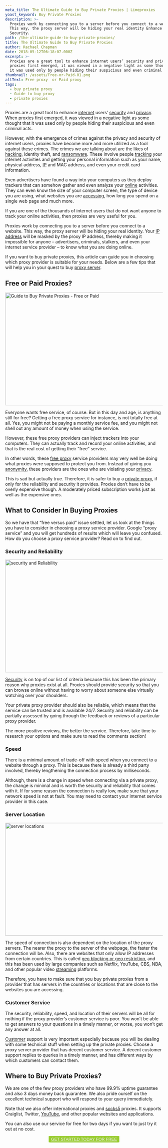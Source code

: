 ```yaml
---
meta_title: The Ultimate Guide to Buy Private Proxies | Limeproxies
yoast_keyword: Buy Private Proxies
description: >-
  Proxies work by connecting you to a server before you connect to a website.
  This way, the proxy server will be hiding your real identity Enhance Internet
  Security. 
path: /the-ultimate-guide-to-buy-private-proxies/
title: The Ultimate Guide to Buy Private Proxies
author: Rachael Chapman
date: 2018-05-12T06:18:07.000Z
excerpt: >-
  Proxies are a great tool to enhance internet users’ security and privacy. When
  proxies first emerged, it was viewed in a negative light as some thought that
  it was used only by people hiding their suspicious and even criminal acts.
thumbnail: /assets/Free-or-Paid-01.png
altText: Free proxy  or Paid proxy
tags:
  - buy private proxy
  - Guide to buy proxy
  - private proxies
---
```

<span style="font-weight: 400;">Proxies are a great tool to enhance <a href="/blog/internet-things-technology-future/" target="_blank" rel="noopener noreferrer">internet</a> users’ <a href="/blog/plugins-can-interfere-online-security/" target="_blank" rel="noopener noreferrer">security</a> and <a href="/blog/how-to-maintain-phone-privacy-get-started/" target="_blank" rel="noopener noreferrer">privacy</a>. When proxies first emerged, it was viewed in a negative light as some thought that it was used only by people hiding their suspicious and even criminal acts.</span>

<span style="font-weight: 400;">However, with the emergence of crimes against the privacy and security of internet users, proxies have become more and more utilized as a tool against these crimes. The crimes we are talking about are the likes of <a href="/blog/end-user-devices-get-hacked-8-easy-ways/" target="_blank" rel="noopener noreferrer">hacking</a>, identity theft, and <a href="/blog/web-remains-primary-ransomware-vector/" target="_blank" rel="noopener noreferrer">ransomware</a>. These involve people <a href="https://goo.gl/73p9Ts" target="_blank" rel="noopener noreferrer">tracking</a> your internet activities and getting your personal information such as your name, physical address, <a href="/blog/rotate-ip-address/" target="_blank" rel="noopener noreferrer">IP</a> and MAC address, and even your credit card information.</span>

<span style="font-weight: 400;">Even advertisers have found a way into your computers as they deploy trackers that can somehow gather and even analyze your <a href="/blog/can-protect-online-life-travelling/" target="_blank" rel="noopener noreferrer">online</a> activities. They can even know the size of your computer screen, the type of device you are using, what websites you are <a href="/blog/access-blocked-websites/" target="_blank" rel="noopener noreferrer">accessing</a>, how long you spend on a single web page and much more.</span>

<span style="font-weight: 400;">If you are one of the thousands of internet users that do not want anyone to track your online activities, then proxies are very useful for you.</span>

<span style="font-weight: 400;">Proxies work by connecting you to a server before you connect to a website. This way, the proxy server will be hiding your real identity. Your <a href="/blog/how-to-hide-my-public-ip-address/" target="_blank" rel="noopener noreferrer">IP address</a> will be masked by the proxy IP address, thereby making it impossible for anyone – advertisers, criminals, stalkers, and even your internet service provider – to know what you are doing online.</span>

<span style="font-weight: 400;">If you want to buy private proxies, this article can guide you in choosing which proxy provider is suitable for your needs. Below are a few tips that will help you in your quest to buy <a href="/blog/how-to-use-google-as-proxy-server/" target="_blank" rel="noopener noreferrer">proxy server</a>.</span>

## **Free or Paid Proxies?**

<img class="alignnone size-large wp-image-1577" src="/assets/Free-or-Paid-01.png" alt="Guide to Buy Private Proxies - Free or Paid" width="720" height="360" />

<span style="font-weight: 400;">Everyone wants free service, of course. But in this day and age, is anything still for free? Getting a free proxy service for instance, is not totally free at all. Yes, you might not be paying a monthly service fee, and you might not shell out any amount of money when using the service.</span>

<span style="font-weight: 400;">However, these free proxy providers can inject trackers into your computers. They can actually track and record your online activities, and that is the real cost of getting their “free” service.</span>

<span style="font-weight: 400;">In other words, these <a href="/blog/things-need-know-choosing-free-proxies/" target="_blank" rel="noopener noreferrer">free proxy</a> service providers may very well be doing what proxies were supposed to protect you from. Instead of giving you <a href="https://goo.gl/AmHpKX" target="_blank" rel="noopener noreferrer">anonymity</a>, these providers are the ones who are violating your <a href="/blog/how-to-maintain-phone-privacy-get-started/" target="_blank" rel="noopener noreferrer">privacy</a>.</span>

<span style="font-weight: 400;">This is sad but actually true. Therefore, it is safer to buy a <a href="/blog/use-private-proxies-vpn-simultaneously/" target="_blank" rel="noopener noreferrer">private proxy</a>, if only for the reliability and security it provides. Proxies don’t have to be overly expensive though. A moderately priced subscription works just as well as the expensive ones.</span>

## **What to Consider In Buying Proxies**

<span style="font-weight: 400;">So we have that “free versus paid” issue settled, let us look at the things you have to consider in choosing a proxy service provider. Google “proxy service” and you will get hundreds of results which will leave you confused. How do you choose a proxy service provider? Read on to find out.</span>

### **Security and Reliability**

<img class="alignnone size-large wp-image-1578" src="/assets/Security-01.png" alt="security and Reliability" width="720" height="360" />

<span style="font-weight: 400;"><a href="https://goo.gl/4AiSqG" target="_blank" rel="noopener noreferrer">Security</a> is on top of our list of criteria because this has been the primary reason why proxies exist at all. Proxies should provide security so that you can browse online without having to worry about someone else virtually watching over your shoulders.</span>

<span style="font-weight: 400;">Your private proxy provider should also be reliable, which means that the service can be trusted and is available 24/7. Security and reliability can be partially assessed by going through the feedback or reviews of a particular proxy provider.</span>

<span style="font-weight: 400;">The more positive reviews, the better the service. Therefore, take time to research your options and make sure to read the comments section!</span>

### **Speed**

<span style="font-weight: 400;">There is a minimal amount of trade-off with speed when you connect to a website through a proxy. This is because there is already a third party involved, thereby lengthening the connection process by milliseconds.</span>

<span style="font-weight: 400;">Although, there is a change in speed when connecting via a private proxy, the change is minimal and is worth the security and reliability that comes with it. If for some reason the connection is really low, make sure that your network speed is not at fault. You may need to contact your internet service provider in this case.</span>

### **Server Location**

<img class="alignnone size-large wp-image-1579" src="/assets/Server-Location-01.png" alt="server locations" width="720" height="360" />

<span style="font-weight: 400;">The speed of connection is also dependent on the location of the proxy servers. The nearer the proxy to the server of the webpage, the faster the connection will be. Also, there are websites that only allow IP addresses from certain countries. This is called <a href="https://goo.gl/NBw7G9" target="_blank" rel="noopener noreferrer">geo blocking or geo restriction</a>, and this has been used by large companies such as Netflix, YouTube, CBS, NBA, and other popular video <a href="/blog/how-to-stream-netflix-and-youtube-from-any-country-using-proxies/" target="_blank" rel="noopener noreferrer">streaming</a> platforms.</span>

<span style="font-weight: 400;">Therefore, you have to make sure that you buy private proxies from a provider that has servers in the countries or locations that are close to the websites you are accessing.</span>

### **Customer Service**

<span style="font-weight: 400;">The security, reliability, speed, and location of their servers will be all for nothing if the proxy provider’s customer service is poor. You won’t be able to get answers to your questions in a timely manner, or worse, you won’t get any answer at all.</span>

<span style="font-weight: 400;"><a href="/blog/a-guide-on-customer-success/" target="_blank" rel="noopener noreferrer">Customer</a> support is very important especially because you will be dealing with some technical stuff when setting up the private proxies. Choose a proxy server provider that has decent customer service. A decent customer support replies to queries in a timely manner, and has different ways by which customers can contact them.</span>

## **Where to Buy Private Proxies?**

<span style="font-weight: 400;">We are one of the few proxy providers who have 99.9% uptime guarantee and also 3 days money back guarantee. We also pride ourself on the excellent technical support who will respond to your query immediately.</span>

<span style="font-weight: 400;">Note that we also offer international proxies and <a href="/blog/5-myths-socks-proxies/" target="_blank" rel="noopener noreferrer">socks5</a> proxies. It supports Craiglist, Twitter, <a href="/blog/unblock-youtube-one-easy-step/" target="_blank" rel="noopener noreferrer">YouTube</a>, and other popular websites and applications.</span>

<span style="font-weight: 400;">You can also use our service for free for two days if you want to just try it out at no cost.</span>

<p style="text-align: center;">
  <button style="background-color: #9acd32; border-radius: 5%; border: solid 2px #9ACD32;"><a style="color: #eeeeee;" href="https://goo.gl/csViDg">GET STARTED TODAY FOR FREE</a></button>
</p>
